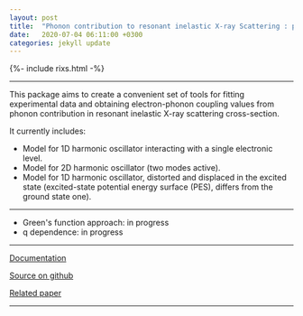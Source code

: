 ```yaml
---
layout: post
title:  "Phonon contribution to resonant inelastic X-ray Scattering : package release"
date:   2020-07-04 06:11:00 +0300
categories: jekyll update
---
```


{%- include rixs.html -%}


---



This package aims to create a convenient set of tools for fitting experimental data and obtaining electron-phonon coupling values from phonon contribution in resonant inelastic X-ray scattering cross-section.

It currently includes:

- Model for 1D harmonic oscillator interacting with a single electronic level.
- Model for 2D harmonic oscillator (two modes active).
- Model for 1D harmonic oscillator, distorted and displaced in the excited state (excited-state potential energy surface (PES), differs from the ground state one).

<!-- more -->


----

- Green's function approach: in progress
- q dependence: in progress

----

[Documentation](https://phlab.readthedocs.io/en/latest/index.html)

[Source on github](https://github.com/geonda/RIXS.phonons)

[Related paper](https://link.aps.org/doi/10.1103/PhysRevB.101.214307)

---
